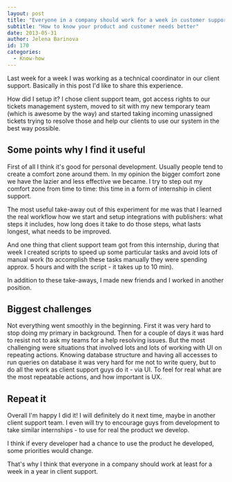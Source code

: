 ```yaml
---
layout: post
title: "Everyone in a company should work for a week in customer support"
subtitle: "How to know your product and customer needs better"
date: 2013-05-31
author: Jelena Barinova
id: 170
categories:
  - Know-how
---
```


Last week for a week I was working as a technical coordinator in our client support. Basically in this post I'd like to share this experience.

How did I setup it? I chose client support team, got access rights to our tickets management system, moved to sit with my new temporary team (which is awesome by the way) and started taking incoming unassigned tickets trying to resolve those and help our clients to use our system in the best way possible.

## Some points why I find it useful

First of all I think it's good for personal development. Usually people tend to create a comfort zone around them. In my opinion the bigger comfort zone we have the lazier and less effective we became. I try to step out my comfort zone from time to time: this time in a form of internship in client support.

The most useful take-away out of this experiment for me was that I learned the real workflow how we start and setup integrations with publishers: what steps it includes, how long does it take to do those steps, what lasts longest, what needs to be improved.

And one thing that client support team got from this internship, during that week I created scripts to speed up some particular tasks and avoid lots of manual work (to accomplish these tasks manually they were spending approx. 5 hours and with the script - it takes up to 10 min).

In addition to these take-aways, I made new friends and I worked in another position.

## Biggest challenges

Not everything went smoothly in the beginning. First it was very hard to stop doing my primary in background. Then for a couple of days it was hard to resist not to ask my teams for a help resolving issues. But the most challenging were situations that involved lots and lots of working with UI on repeating actions. Knowing database structure and having all accesses to run queries on database it was very hard for me not to write query, but to do all the work as client support guys do it - via UI. To feel for real what are the most repeatable actions, and how important is UX.

## Repeat it

Overall I'm happy I did it! I will definitely do it next time, maybe in another client support team. I even will try to encourage guys from development to take similar internships - to use for real the product we develop.

I think if every developer had a chance to use the product he developed, some priorities would change.

That's why I think that everyone in a company should work at least for a week in a year in client support.